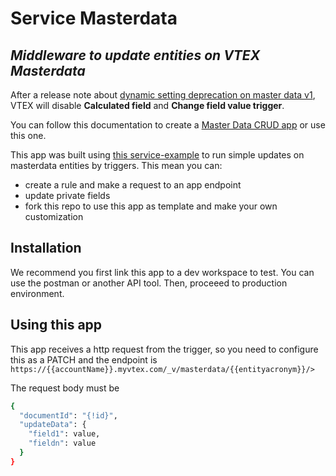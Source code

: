 # Service Masterdata
## _Middleware to update entities on VTEX Masterdata_

After a release note about [dynamic setting deprecation on master data v1](https://help.vtex.com/en/announcements/master-data-v1-dynamic-settings-deprecation--4a1FZX8wGeHLcOyMg0egg8), VTEX will disable **Calculated field** and **Change field value trigger**.

You can follow this documentation to create a [Master Data CRUD app](https://developers.vtex.com/docs/guides/create-master-data-crud-app) or use this one.

This app was built using [this service-example](https://github.com/vtex-apps/service-example?tab=readme-ov-file) to run simple updates on masterdata entities by triggers.
This mean you can:
- create a rule and make a request to an app endpoint
- update private fields
- fork this repo to use this app as template and make your own customization

## Installation

We recommend you first link this app to a dev workspace to test. You can use the postman or another API tool.
Then, proceeed to production environment.

## Using this app

This app receives a http request from the trigger, so you need to configure this as a PATCH and the endpoint is
``
https://{{accountName}}.myvtex.com/_v/masterdata/{{entityacronym}}/>
``

The request body must be
```sh
{
  "documentId": "{!id}", 
  "updateData": {
    "field1": value,
    "fieldn": value
  }
}
```